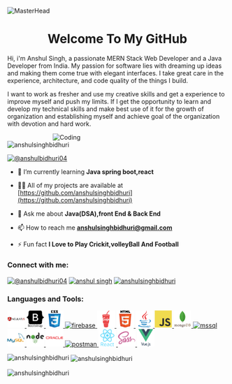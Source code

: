 ![MasterHead](https://media0.giphy.com/headers/monstercat/LQnX59nHBsOV.gif)
 <h1 align="center">Welcome To My GitHub</h1>
<p>Hi, i'm Anshul Singh, a passionate MERN Stack Web Developer and a Java Developer from India. My passion for software lies with dreaming up ideas and making them come true with elegant interfaces. I take great care in the experience, architecture, and code quality of the things I build.<p/>
<p>I want to work as fresher and use my creative skills and get a experience to improve myself and push my limits. If I get the opportunity to learn and develop my technical skills and make best use of it for the growth of organization and establishing myself and achieve goal of the organization with devotion and hard work.<p/>
<img align="right" alt="Coding" width="400" hight="400" src="https://camo.githubusercontent.com/7de37139d0b4c1ce40865e799b446c0e963a3dd8fb68d239707237c40604fa3d/68747470733a2f2f63646e2e6472696262626c652e636f6d2f75736572732f3733303730332f73637265656e73686f74732f363538313234332f6176656e746f2e676966">

<p align="left"> <img src="https://komarev.com/ghpvc/?username=anshulsinghbidhuri&label=Profile%20views&color=0e75b6&style=flat" alt="anshulsinghbidhuri" /> </p>

<p align="left"> <a href="https://twitter.com/@anshulbidhuri04" target="blank"><img src="https://img.shields.io/twitter/follow/@anshulbidhuri04?logo=twitter&style=for-the-badge" alt="@anshulbidhuri04" /></a> </p>

- 🌱 I’m currently learning **Java spring boot,react**

- 👨‍💻 All of my projects are available at [https://github.com/anshulsinghbidhuri](https://github.com/anshulsinghbidhuri)

- 💬 Ask me about **Java(DSA),front End & Back End**

- 📫 How to reach me **anshulsinghbidhuri@gmail.com**

- ⚡ Fun fact **I Love to Play Crickit,volleyBall And Football**

<h3 align="left">Connect with me:</h3>
<p align="left">
<a href="https://twitter.com/@anshulbidhuri04" target="blank"><img align="center" src="https://raw.githubusercontent.com/rahuldkjain/github-profile-readme-generator/master/src/images/icons/Social/twitter.svg" alt="@anshulbidhuri04" height="30" width="40" /></a>
<a href="https://linkedin.com/in/anshul singh" target="blank"><img align="center" src="https://raw.githubusercontent.com/rahuldkjain/github-profile-readme-generator/master/src/images/icons/Social/linked-in-alt.svg" alt="anshul singh" height="30" width="40" /></a>
<a href="https://instagram.com/anshulsinghbidhuri" target="blank"><img align="center" src="https://raw.githubusercontent.com/rahuldkjain/github-profile-readme-generator/master/src/images/icons/Social/instagram.svg" alt="anshulsinghbidhuri" height="30" width="40" /></a>
</p>

<h3 align="left">Languages and Tools:</h3>
<p align="left"> <a href="https://angular.io" target="_blank" rel="noreferrer"> <img src="https://raw.githubusercontent.com/devicons/devicon/master/icons/angularjs/angularjs-original-wordmark.svg" alt="angularjs" width="40" height="40"/> </a> <a href="https://getbootstrap.com" target="_blank" rel="noreferrer"> <img src="https://raw.githubusercontent.com/devicons/devicon/master/icons/bootstrap/bootstrap-plain-wordmark.svg" alt="bootstrap" width="40" height="40"/> </a> <a href="https://www.w3schools.com/css/" target="_blank" rel="noreferrer"> <img src="https://raw.githubusercontent.com/devicons/devicon/master/icons/css3/css3-original-wordmark.svg" alt="css3" width="40" height="40"/> </a> <a href="https://firebase.google.com/" target="_blank" rel="noreferrer"> <img src="https://www.vectorlogo.zone/logos/firebase/firebase-icon.svg" alt="firebase" width="40" height="40"/> </a> <a href="https://gulpjs.com" target="_blank" rel="noreferrer"> <img src="https://raw.githubusercontent.com/devicons/devicon/master/icons/gulp/gulp-plain.svg" alt="gulp" width="40" height="40"/> </a> <a href="https://www.w3.org/html/" target="_blank" rel="noreferrer"> <img src="https://raw.githubusercontent.com/devicons/devicon/master/icons/html5/html5-original-wordmark.svg" alt="html5" width="40" height="40"/> </a> <a href="https://www.java.com" target="_blank" rel="noreferrer"> <img src="https://raw.githubusercontent.com/devicons/devicon/master/icons/java/java-original.svg" alt="java" width="40" height="40"/> </a> <a href="https://developer.mozilla.org/en-US/docs/Web/JavaScript" target="_blank" rel="noreferrer"> <img src="https://raw.githubusercontent.com/devicons/devicon/master/icons/javascript/javascript-original.svg" alt="javascript" width="40" height="40"/> </a> <a href="https://www.mongodb.com/" target="_blank" rel="noreferrer"> <img src="https://raw.githubusercontent.com/devicons/devicon/master/icons/mongodb/mongodb-original-wordmark.svg" alt="mongodb" width="40" height="40"/> </a> <a href="https://www.microsoft.com/en-us/sql-server" target="_blank" rel="noreferrer"> <img src="https://www.svgrepo.com/show/303229/microsoft-sql-server-logo.svg" alt="mssql" width="40" height="40"/> </a> <a href="https://www.mysql.com/" target="_blank" rel="noreferrer"> <img src="https://raw.githubusercontent.com/devicons/devicon/master/icons/mysql/mysql-original-wordmark.svg" alt="mysql" width="40" height="40"/> </a> <a href="https://nodejs.org" target="_blank" rel="noreferrer"> <img src="https://raw.githubusercontent.com/devicons/devicon/master/icons/nodejs/nodejs-original-wordmark.svg" alt="nodejs" width="40" height="40"/> </a> <a href="https://www.oracle.com/" target="_blank" rel="noreferrer"> <img src="https://raw.githubusercontent.com/devicons/devicon/master/icons/oracle/oracle-original.svg" alt="oracle" width="40" height="40"/> </a> <a href="https://postman.com" target="_blank" rel="noreferrer"> <img src="https://www.vectorlogo.zone/logos/getpostman/getpostman-icon.svg" alt="postman" width="40" height="40"/> </a> <a href="https://reactjs.org/" target="_blank" rel="noreferrer"> <img src="https://raw.githubusercontent.com/devicons/devicon/master/icons/react/react-original-wordmark.svg" alt="react" width="40" height="40"/> </a> <a href="https://sass-lang.com" target="_blank" rel="noreferrer"> <img src="https://raw.githubusercontent.com/devicons/devicon/master/icons/sass/sass-original.svg" alt="sass" width="40" height="40"/> </a> <a href="https://vuejs.org/" target="_blank" rel="noreferrer"> <img src="https://raw.githubusercontent.com/devicons/devicon/master/icons/vuejs/vuejs-original-wordmark.svg" alt="vuejs" width="40" height="40"/> </a> </p>

<p><img align="left" src="https://github-readme-stats.vercel.app/api/top-langs?username=anshulsinghbidhuri&show_icons=true&locale=en&layout=compact" alt="anshulsinghbidhuri" /></p>

<p>&nbsp;<img align="center" src="https://github-readme-stats.vercel.app/api?username=anshulsinghbidhuri&show_icons=true&locale=en" alt="anshulsinghbidhuri" /></p>

<p><img align="center" src="https://github-readme-streak-stats.herokuapp.com/?user=anshulsinghbidhuri&" alt="anshulsinghbidhuri" /></p>
